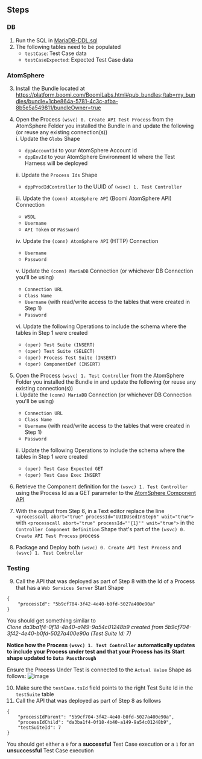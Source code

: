 ## Steps
### DB
1. Run the SQL in [MariaDB-DDL.sql](https://github.com/p-hatz/Boomi-Test-Harness/blob/main/MariaDB-DDL.sql)
2. The following tables need to be populated
    - `testCase`: Test Case data
    - `testCaseExpected`: Expected Test Case data
### AtomSphere
3. Install the Bundle located at https://platform.boomi.com/BoomiLabs.html#pub_bundles;/tab=my_bundles/bundle=1cbe864a-5781-4c3c-afba-8b5e5a549811/bundleOwner=true
4. Open the Process `(wsvc) 0. Create API Test Process` from the AtomSphere Folder you installed the Bundle in and update the following (or reuse any existing connection(s))<br>
    i. Update the `Globs` Shape
   * `dppAccountId` to your AtomSphere Account Id
   * `dppEnvId` to your AtomSphere Environment Id where the Test Harness will be deployed
     
    ii. Update the `Process Ids` Shape
   * `dppProdIdController` to the UUID of `(wsvc) 1. Test Controller`
   
    iii. Update the `(conn) AtomSphere API` (Boomi AtomSphere API) Connection
   * `WSDL`
   * `Username`
   * `API Token` or `Password`

   iv. Update the `(conn) AtomSphere API` (HTTP) Connection
   * `Username`
   * `Password`
  
   v. Update the `(conn) MariaDB` Connection (or whichever DB Connection you'll be using)
   * `Connection URL`
   * `Class Name`
   * `Username` (with read/write access to the tables that were created in Step 1)
   * `Password`

   vi. Update the following Operations to include the schema where the tables in Step 1 were created
   * `(oper) Test Suite (INSERT)`
   * `(oper) Test Suite (SELECT)`
   * `(oper) Process Test Suite (INSERT)`
   * `(oper) ComponentDef (INSERT)`
   
5. Open the Process `(wsvc) 1. Test Controller` from the AtomSphere Folder you installed the Bundle in and update the following (or reuse any existing connection(s))<br>
   i. Update the `(conn) MariaDB` Connection (or whichever DB Connection you'll be using)
   * `Connection URL`
   * `Class Name`
   * `Username` (with read/write access to the tables that were created in Step 1)
   * `Password`

   ii. Update the following Operations to include the schema where the tables in Step 1 were created
   * `(oper) Test Case Expected GET`
   * `(oper) Test Case Exec INSERT`
6. Retrieve the Component definition for the `(wsvc) 1. Test Controller` using the Process Id as a GET parameter to the [AtomSphere Component API](https://developer.boomi.com/api/platformapi#tag/Component)
7. With the output from Step 6, in a Text editor replace the line `<processcall abort="true" processId="UUIDUsedInStep6" wait="true">` with `<processcall abort="true" processId="'{1}'" wait="true">` in the `Controller Component Definition` Shape that's part of the `(wsvc) 0. Create API Test Process` process
8. Package and Deploy both `(wsvc) 0. Create API Test Process` and `(wsvc) 1. Test Controller`

### Testing
9. Call the API that was deployed as part of Step 8 with the Id of a Process that has a `Web Services Server` Start Shape
```
{
    "processId": "5b9cf704-3f42-4e40-b0fd-5027a400e90a"
}
```

You should get something similar to<br>
_Clone da3ba1f4-0f18-4b40-a149-9a54c01248b9 created from 5b9cf704-3f42-4e40-b0fd-5027a400e90a (Test Suite Id: 7)_

**Notice how the Process `(wsvc) 1. Test Controller` automatically updates to include your Process under test and that your Process has its Start shape updated to `Data Passthrough`**

Ensure the Process Under Test is connected to the `Actual Value` Shape as follows:
![image](https://github.com/user-attachments/assets/99ac388b-b5a2-40c1-afc6-4873d1151f84)

10. Make sure the `testCase.tsId` field points to the right Test Suite Id in the `testSuite` table
11. Call the API that was deployed as part of Step 8 as follows
```
{
    "processIdParent": "5b9cf704-3f42-4e40-b0fd-5027a400e90a",
    "processIdChild": "da3ba1f4-0f18-4b40-a149-9a54c01248b9",
    "testSuiteId": 7
}
```

You should get either a `0` for a **successful** Test Case execution or a `1` for an **unsuccessful** Test Case execution
